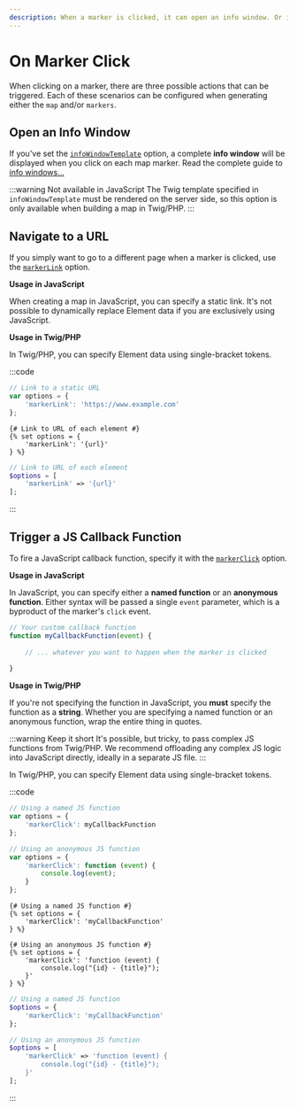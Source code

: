 ```yaml
---
description: When a marker is clicked, it can open an info window. Or it can trigger a JavaScript callback, or even navigate to a specified URL.
---
```


# On Marker Click

When clicking on a marker, there are three possible actions that can be triggered. Each of these scenarios can be configured when generating either the `map` and/or `markers`.

## Open an Info Window

If you've set the [`infoWindowTemplate`](/dynamic-maps/basic-map-management/#dynamic-map-options) option, a complete **info window** will be displayed when you click on each map marker. Read the complete guide to [info windows...](/dynamic-maps/info-windows/)

:::warning Not available in JavaScript
The Twig template specified in `infoWindowTemplate` must be rendered on the server side, so this option is only available when building a map in Twig/PHP.
:::

## Navigate to a URL

If you simply want to go to a different page when a marker is clicked, use the [`markerLink`](/dynamic-maps/basic-map-management/#dynamic-map-options) option.

**Usage in JavaScript**

When creating a map in JavaScript, you can specify a static link. It's not possible to dynamically replace Element data if you are exclusively using JavaScript.

**Usage in Twig/PHP**

In Twig/PHP, you can specify Element data using single-bracket tokens.

:::code
```js
// Link to a static URL
var options = {
    'markerLink': 'https://www.example.com'
};
```
```twig
{# Link to URL of each element #}
{% set options = {
    'markerLink': '{url}'
} %}
```
```php
// Link to URL of each element
$options = [
    'markerLink' => '{url}'
];
```
:::

## Trigger a JS Callback Function

To fire a JavaScript callback function, specify it with the [`markerClick`](/dynamic-maps/basic-map-management/#dynamic-map-options) option.

**Usage in JavaScript**

In JavaScript, you can specify either a **named function** or an **anonymous function**. Either syntax will be passed a single `event` parameter, which is a byproduct of the marker's `click` event.

```js
// Your custom callback function
function myCallbackFunction(event) {
    
    // ... whatever you want to happen when the marker is clicked
    
}
```

**Usage in Twig/PHP**

If you're not specifying the function in JavaScript, you **must** specify the function as a **string**. Whether you are specifying a named function or an anonymous function, wrap the entire thing in quotes.

:::warning Keep it short
It's possible, but tricky, to pass complex JS functions from Twig/PHP. We recommend offloading any complex JS logic into JavaScript directly, ideally in a separate JS file.
:::

In Twig/PHP, you can specify Element data using single-bracket tokens.

:::code
```js
// Using a named JS function
var options = {
    'markerClick': myCallbackFunction
};

// Using an anonymous JS function
var options = {
    'markerClick': function (event) {
        console.log(event);
    }
};
```
```twig
{# Using a named JS function #}
{% set options = {
    'markerClick': 'myCallbackFunction'
} %}

{# Using an anonymous JS function #}
{% set options = {
    'markerClick': 'function (event) {
        console.log("{id} - {title}");
    }'
} %}
```
```php
// Using a named JS function
$options = {
    'markerClick': 'myCallbackFunction'
};

// Using an anonymous JS function
$options = [
    'markerClick' => 'function (event) {
        console.log("{id} - {title}");
    }'
];
```
:::
